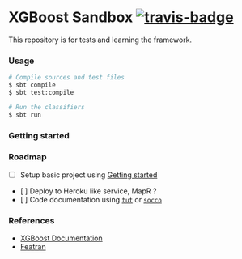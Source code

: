 XGBoost Sandbox [![travis-badge][]][travis]
=======

[travis]:                https://travis-ci.org/mycaule/xgboost-sandbox
[travis-badge]:          https://travis-ci.org/mycaule/xgboost-sandbox.svg?branch=master

This repository is for tests and learning the framework.

### Usage

```sh
# Compile sources and test files
$ sbt compile
$ sbt test:compile

# Run the classifiers
$ sbt run
```

### Getting started

### Roadmap

- [ ] Setup basic project using [Getting started](https://xgboost.readthedocs.io/en/latest/get_started.html)
- [ ] Deploy to Heroku like service, MapR ?
- [ ] Code documentation using [`tut`](https://github.com/tpolecat/tut) or [`socco`](https://github.com/criteo/socco)

### References

* [XGBoost Documentation](https://xgboost.readthedocs.io/en/latest/)
* [Featran](https://github.com/spotify/featran)
